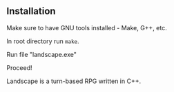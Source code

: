 ## Installation

Make sure to have GNU tools installed - Make, G++, etc.

In root directory run `make`.

Run file "landscape.exe"

Proceed!

Landscape is a turn-based RPG written in C++.
